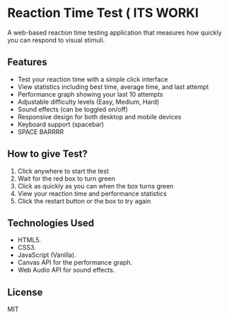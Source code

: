 # Reaction Time Test ( ITS WORKI

A web-based reaction time testing application that measures how quickly you can respond to visual stimuli.

## Features

- Test your reaction time with a simple click interface
- View statistics including best time, average time, and last attempt
- Performance graph showing your last 10 attempts
- Adjustable difficulty levels (Easy, Medium, Hard)
- Sound effects (can be toggled on/off)
- Responsive design for both desktop and mobile devices
- Keyboard support (spacebar)
- SPACE BARRRR

## How to give Test?

1. Click anywhere to start the test
2. Wait for the red box to turn green
3. Click as quickly as you can when the box turns green
4. View your reaction time and performance statistics
5. Click the restart button or the box to try again

## Technologies Used

- HTML5.
- CSS3.
- JavaScript (Vanilla).
- Canvas API for the performance graph.
- Web Audio API for sound effects.


## License

MIT
